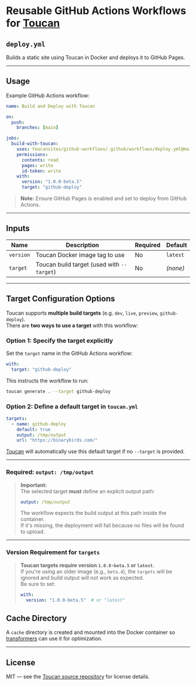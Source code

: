 # Reusable GitHub Actions Workflows for [Toucan](https://github.com/toucansites/toucan)

## `deploy.yml`

Builds a static site using Toucan in Docker and deploys it to GitHub Pages.

---

## Usage

Example GitHub Actions workflow:

```yaml
name: Build and Deploy with Toucan

on:
  push:
    branches: [main]

jobs:
  build-with-toucan:
    uses: toucansites/github-workflows/.github/workflows/deploy.yml@main
    permissions:
      contents: read
      pages: write
      id-token: write
    with:
      version: "1.0.0-beta.5"
      target: "github-deploy"
```

> **Note:** Ensure GitHub Pages is enabled and set to deploy from GitHub Actions.

---

## Inputs

| Name     | Description                                                | Required | Default         |
|----------|------------------------------------------------------------|----------|-----------------|
| `version` | Toucan Docker image tag to use                             | No       | `latest`        |
| `target`  | Toucan build target (used with `--target`)                 | No       | *(none)*        |

---

## Target Configuration Options

Toucan supports **multiple build targets** (e.g. `dev`, `live`, `preview`, `github-deploy`).  
There are **two ways to use a target** with this workflow:

### Option 1: Specify the target explicitly

Set the `target` name in the GitHub Actions workflow:

```yaml
with:
  target: "github-deploy"
```

This instructs the workflow to run:

```bash
toucan generate . --target github-deploy
```

### Option 2: Define a default target in `toucan.yml`

```yaml
targets:
  - name: github-deploy
    default: true
    output: /tmp/output
    url: "https://binarybirds.com/"
```

[Toucan](https://github.com/toucansites/toucan) will automatically use this default target if no `--target` is provided.

---

### Required: `output: /tmp/output`

> **Important:**  
> The selected target **must** define an explicit output path:
>
> ```yaml
> output: /tmp/output
> ```
>
> The workflow expects the build output at this path inside the container.  
> If it's missing, the deployment will fail because no files will be found to upload.

---

### Version Requirement for `targets`

> **Toucan targets require version `1.0.0-beta.5` or `latest`.**  
> If you're using an older image (e.g., `beta.4`), the `targets` will be ignored and build output will not work as expected.  
> Be sure to set:
>
> ```yaml
> with:
>   version: "1.0.0-beta.5"  # or "latest"
> ```

## Cache Directory

A `cache` directory is created and mounted into the Docker container so [transformers](https://toucansites.com/docs/rendering/transformers/) can use it for optimization.

---

## License

MIT — see the [Toucan source repository](https://github.com/toucansites/toucan) for license details.
